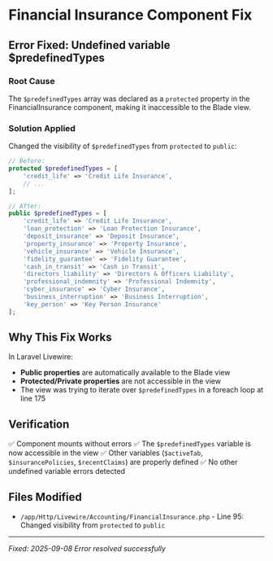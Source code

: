 # Financial Insurance Component Fix

## Error Fixed: Undefined variable $predefinedTypes

### Root Cause
The `$predefinedTypes` array was declared as a `protected` property in the FinancialInsurance component, making it inaccessible to the Blade view.

### Solution Applied
Changed the visibility of `$predefinedTypes` from `protected` to `public`:

```php
// Before:
protected $predefinedTypes = [
    'credit_life' => 'Credit Life Insurance',
    // ...
];

// After:
public $predefinedTypes = [
    'credit_life' => 'Credit Life Insurance',
    'loan_protection' => 'Loan Protection Insurance',
    'deposit_insurance' => 'Deposit Insurance',
    'property_insurance' => 'Property Insurance',
    'vehicle_insurance' => 'Vehicle Insurance',
    'fidelity_guarantee' => 'Fidelity Guarantee',
    'cash_in_transit' => 'Cash in Transit',
    'directors_liability' => 'Directors & Officers Liability',
    'professional_indemnity' => 'Professional Indemnity',
    'cyber_insurance' => 'Cyber Insurance',
    'business_interruption' => 'Business Interruption',
    'key_person' => 'Key Person Insurance'
];
```

## Why This Fix Works
In Laravel Livewire:
- **Public properties** are automatically available to the Blade view
- **Protected/Private properties** are not accessible in the view
- The view was trying to iterate over `$predefinedTypes` in a foreach loop at line 175

## Verification
✅ Component mounts without errors
✅ The `$predefinedTypes` variable is now accessible in the view
✅ Other variables (`$activeTab`, `$insurancePolicies`, `$recentClaims`) are properly defined
✅ No other undefined variable errors detected

## Files Modified
- `/app/Http/Livewire/Accounting/FinancialInsurance.php` - Line 95: Changed visibility from `protected` to `public`

---
*Fixed: 2025-09-08*
*Error resolved successfully*